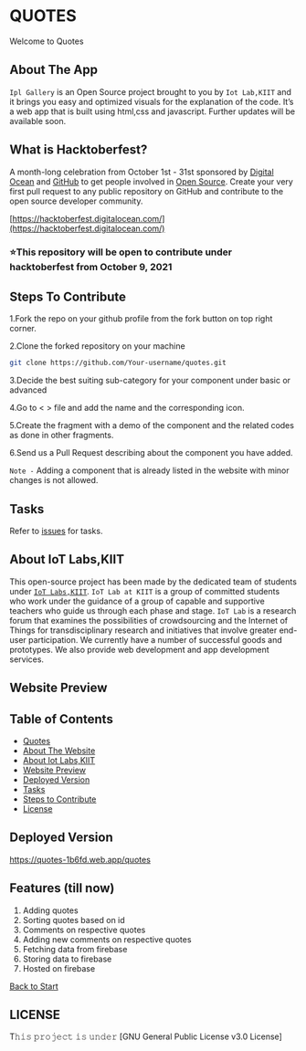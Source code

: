  <a name="title"></a>
# QUOTES

Welcome to Quotes


<a name="about"></a>
## About The App
`Ipl Gallery` is an Open Source project brought to you by `Iot Lab,KIIT` and it brings you easy and optimized visuals for the explanation of the code. 
It’s a web app that is built using html,css and javascript. Further updates will be available soon.



## What is Hacktoberfest?
A month-long celebration from October 1st - 31st sponsored by [Digital Ocean](https://hacktoberfest.digitalocean.com/) and [GitHub](https://github.com/blog/2433-celebrate-open-source-this-october-with-hacktoberfest) to get people involved in [Open Source](https://github.com/open-source). Create your very first pull request to any public repository on GitHub and contribute to the open source developer community.

[https://hacktoberfest.digitalocean.com/](https://hacktoberfest.digitalocean.com/)

### ⭐This repository will be open to contribute under hacktoberfest from October 9, 2021

<a name="contribute"></a>
## Steps To Contribute

1.Fork the repo on your github profile from the fork button on top right corner.

2.Clone the forked repository on your machine
```bash
git clone https://github.com/Your-username/quotes.git
```

3.Decide the best suiting sub-category for your component under basic or advanced

4.Go to < > file and add the name and the corresponding icon.

5.Create the fragment with a demo of the component and the related codes as done in other fragments.

6.Send us a Pull Request describing about the component you have added.

`Note -` Adding a component that is already listed in the website with minor changes is not allowed.

<a name="tasks"></a>

## Tasks

Refer to [issues](https://github.com/iot-lab-kiit/quotes/issues) for tasks.


<a name="about_developers"></a>
## About IoT Labs,KIIT
This open-source project has been made by the dedicated team of students under [`IoT Labs,KIIT`](https://iotkiit.in/).
`IoT Lab at KIIT` is a group of committed students who work under the guidance of a group of capable and supportive teachers who guide us through each phase and stage. 
`IoT Lab` is a research forum that examines the possibilities of crowdsourcing and the Internet of Things for transdisciplinary research and initiatives that involve 
greater end-user participation. We currently have a number of successful goods and prototypes. We also provide web development and app development services.

<a name="preview"></a>
## Website Preview


<a name="contents"></a>
## Table of Contents
- [Quotes ](#title)
- [About The Website ](#about)
- [About Iot Labs,KIIT ](#about_developers)
- [Website Preview ](#preview)
- [Deployed Version ](#play)
- [Tasks](#tasks)
- [Steps to Contribute ](#contribute)
- [License ](#license)

<a name="play"></a>
## Deployed Version
https://quotes-1b6fd.web.app/quotes

## Features (till now)
1. Adding quotes
2. Sorting quotes based on id
3. Comments on respective quotes
4. Adding new comments on respective quotes
5. Fetching data from firebase
6. Storing data to firebase
7. Hosted on firebase

[Back to Start](#title)

<a name="license"></a>
## LICENSE
T𝚑𝚒𝚜 𝚙𝚛𝚘𝚓𝚎𝚌𝚝 𝚒𝚜 𝚞𝚗𝚍𝚎𝚛 [GNU General Public License v3.0 License]


